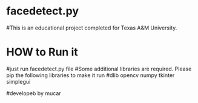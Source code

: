 # facedetect.py

#This is an educational project completed for Texas A&M University.

# HOW to Run it

#just run facedetect.py file
#Some additional libraries are required. Please pip the following libraries to make it run
#dlib opencv numpy tkinter simplegui

#developeb by mucar
